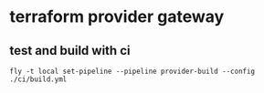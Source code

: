 # terraform provider gateway

## test and build with ci

```
fly -t local set-pipeline --pipeline provider-build --config ./ci/build.yml
```
